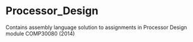 # Processor_Design
Contains assembly language solution to assignments in Processor Design module COMP30080 (2014)
